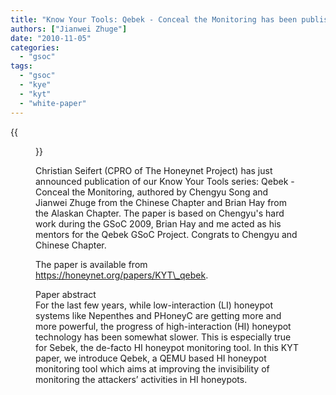 ```yaml
---
title: "Know Your Tools: Qebek - Conceal the Monitoring has been published"
authors: ["Jianwei Zhuge"]
date: "2010-11-05"
categories: 
  - "gsoc"
tags: 
  - "gsoc"
  - "kye"
  - "kyt"
  - "white-paper"
---
```

{{<figure src="images/banner.png" alt="Banner" width="50%">}}

Christian Seifert (CPRO of The Honeynet Project) has just announced publication of our Know Your Tools series: Qebek - Conceal the Monitoring, authored by Chengyu Song and Jianwei Zhuge from the Chinese Chapter and Brian Hay from the Alaskan Chapter. The paper is based on Chengyu's hard work during the GSoC 2009, Brian Hay and me acted as his mentors for the Qebek GSoC Project. Congrats to Chengyu and Chinese Chapter.  

The paper is available from https://honeynet.org/papers/KYT\_qebek.  

Paper abstract  
For the last few years, while low-interaction (LI) honeypot systems like Nepenthes and PHoneyC are getting more and more powerful, the progress of high-interaction (HI) honeypot technology has been somewhat slower. This is especially true for Sebek, the de-facto HI honeypot monitoring tool. In this KYT paper, we introduce Qebek, a QEMU based HI honeypot monitoring tool which aims at improving the invisibility of monitoring the attackers’ activities in HI honeypots.

